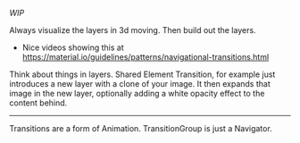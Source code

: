 _WIP_

Always visualize the layers in 3d moving. Then build out the layers.

- Nice videos showing this at https://material.io/guidelines/patterns/navigational-transitions.html

Think about things in layers. Shared Element Transition, for example just introduces a new layer with a clone of your image. It then expands that image in the new layer, optionally adding a white opacity effect to the content behind.

---

Transitions are a form of Animation. TransitionGroup is just a Navigator.